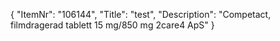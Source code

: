 {
  "ItemNr": "106144",
  "Title": "test",
  "Description": "Competact, filmdragerad tablett 15 mg/850 mg 2care4 ApS"
}